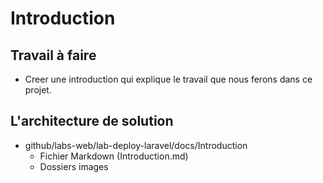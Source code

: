 # Introduction
## Travail à faire 
- Creer une introduction qui explique le travail que nous ferons dans ce projet.

## L'architecture de solution 
- github/labs-web/lab-deploy-laravel/docs/Introduction
  - Fichier Markdown (Introduction.md)
  - Dossiers images
